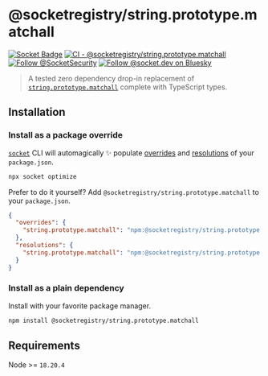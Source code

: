 # @socketregistry/string.prototype.matchall

[![Socket Badge](https://socket.dev/api/badge/npm/package/@socketregistry/string.prototype.matchall)](https://socket.dev/npm/package/@socketregistry/string.prototype.matchall)
[![CI - @socketregistry/string.prototype.matchall](https://github.com/SocketDev/socket-registry/actions/workflows/ci.yml/badge.svg)](https://github.com/SocketDev/socket-registry/actions/workflows/ci.yml)
[![Follow @SocketSecurity](https://img.shields.io/twitter/follow/SocketSecurity?style=social)](https://twitter.com/SocketSecurity)
[![Follow @socket.dev on Bluesky](https://img.shields.io/badge/Follow-@socket.dev-1DA1F2?style=social&logo=bluesky)](https://bsky.app/profile/socket.dev)

> A tested zero dependency drop-in replacement of
> [`string.prototype.matchall`](https://socket.dev/npm/package/string.prototype.matchall)
> complete with TypeScript types.

## Installation

### Install as a package override

[`socket`](https://socket.dev/npm/package/socket) CLI will automagically ✨
populate
[overrides](https://docs.npmjs.com/cli/v9/configuring-npm/package-json#overrides)
and [resolutions](https://yarnpkg.com/configuration/manifest#resolutions) of
your `package.json`.

```sh
npx socket optimize
```

Prefer to do it yourself? Add `@socketregistry/string.prototype.matchall` to
your `package.json`.

```json
{
  "overrides": {
    "string.prototype.matchall": "npm:@socketregistry/string.prototype.matchall@^1"
  },
  "resolutions": {
    "string.prototype.matchall": "npm:@socketregistry/string.prototype.matchall@^1"
  }
}
```

### Install as a plain dependency

Install with your favorite package manager.

```sh
npm install @socketregistry/string.prototype.matchall
```

## Requirements

Node >= `18.20.4`
